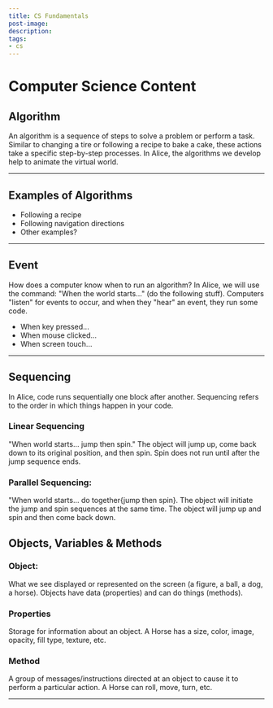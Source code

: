 ```yaml
---
title: CS Fundamentals
post-image:
description:
tags:
- cs
---
```

# Computer Science Content

## Algorithm

An algorithm is a sequence of steps to solve a problem or perform a task. Similar to changing a tire or following a recipe to bake a cake, these actions take a specific step-by-step processes. In Alice, the algorithms we develop help to animate the virtual world.

---

## Examples of Algorithms

* Following a recipe
* Following navigation directions
* Other examples?

---

## Event

How does a computer know when to run an algorithm?
In Alice, we will use the command: "When the world starts..."
(do the following stuff). Computers "listen" for events to occur,
and when they "hear" an event, they run some code.

* When key pressed...
* When mouse clicked...
* When screen touch...

---

## Sequencing

In Alice, code runs sequentially one block after another. Sequencing refers to the order in which things happen in your code.

### Linear Sequencing

"When world starts...  jump then spin." The object will jump up, come back down to its original position, and then spin. Spin does not run until after the jump sequence ends.

### Parallel Sequencing:

"When world starts... do together{jump then spin}. The object will initiate the jump and spin sequences at the same time. The object will jump up and spin and then come back down.

## Objects, Variables & Methods

### Object:

What we see displayed or represented on the screen (a figure, a ball, a dog, a horse). Objects have data (properties) and can do things (methods).

### Properties

Storage for information about an object. A Horse has a size, color, image, opacity, fill type, texture, etc.

### Method

A group of messages/instructions directed at an object to cause it to perform a particular action. A Horse can roll, move, turn, etc.

---
